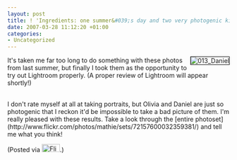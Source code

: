 ```yaml
---
layout: post
title: ! 'Ingredients: one summer&#039;s day and two very photogenic kids'
date: 2007-03-28 11:12:20 +01:00
categories:
- Uncategorized
---
```

<p><a href="http://www.flickr.com/photos/mathie/437372477/" title="013_Daniel"><img src="http://farm1.static.flickr.com/168/437372477_7b77d7bcbb_m.jpg" alt="013_Daniel" class="alignright" style="border: solid 1px #000000; float: right;" /></a>It's taken me far too long to do something with these photos from last summer, but finally I took them as the opportunity to try out Lightroom properly.  (A proper review of Lightroom will appear shortly!)<br /></p>
<br />
I don't rate myself at all at taking portraits, but Olivia and Daniel are just so photogenic that I reckon it'd be impossible to take a bad picture of them.  I'm really pleased with these results.  Take a look through the [entire photoset](http://www.flickr.com/photos/mathie/sets/72157600032359381/) and tell me what you think!

(Posted via <a href="http://www.flickr.com/"><img alt="Flickr" src="http://www.flickr.com/images/flickr_logo_blog.gif" height="18" width="41" /></a>.)
